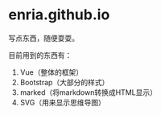 # enria.github.io

写点东西，随便耍耍。

目前用到的东西有：

1. Vue（整体的框架）
2. Bootstrap（大部分的样式）
3. marked（将markdown转换成HTML显示）
4. SVG（用来显示思维导图）